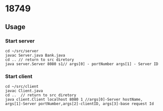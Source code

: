 # 18749
## Usage

### Start server

```shell
cd ~/src/server
javac Server.java Bank.java
cd .. // return to src diretory
java server.Server 8080 s1// args[0] - portNumber args[1] - Server ID
```

### Start client

```shell
cd ~/src/client
javac Client.java
cd ..  // return to src diretory
java client.Client localhost 8080 1 //args[0]-Server hostName, args[1]-Server portNumber,args[2]-clientID, args[3]-base request Id
```

